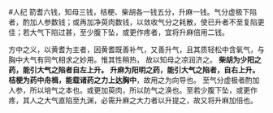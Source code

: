 #人纪
箭耆六钱，知母三钱，桔梗、柴胡各一钱五分，升麻一钱。气分虚极下陷者，酌加人参数钱；或再加净萸肉数钱，以敛收气分之耗散，使已升者不至复陷更佳；若大气下陷过甚，至少腹下坠，或更作疼者，宜将升麻倍用二钱。


方中之义，以黄耆为主者，因黄耆既善补气，又善升气，且其质轻松中含氧气，与胸中大气有同气相求之妙用。惟其性稍热，
故以知母之凉润济之。
**柴胡为少阳之药，能引大气之陷者自左上升。**
**升麻为阳明之药，能引大气之陷者，自右上升。**
**桔梗为药中舟楫，能载诸药之力上达胸中**，故用之为向导也。
至气分虚极者酌加人参，所以培气之本也。或更加萸肉，所以防气之涣也。至若少腹下坠，或更作疼，其人之大气直陷至九渊，必需升麻之大力者以升提之，故又将升麻加倍也。